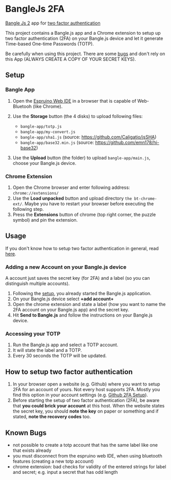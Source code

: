 # BangleJs 2FA

[Bangle Js 2](https://banglejs.com/) app for [two factor authentication](https://docs.github.com/en/authentication/securing-your-account-with-two-factor-authentication-2fa/about-two-factor-authentication)

This project contains a Bangle.js app and a Chrome extension to setup up two factor authentication (2FA) on your Bangle.js device and let it generate Time-based One-time Passwords (TOTP).

Be carefully when using this project. There are some [bugs](#known-bugs) and don't rely on this App (ALWAYS CREATE A COPY OF YOUR SECRET KEYS).

## Setup
### Bangle App
1. Open the [Espruino Web IDE](https://www.espruino.com/ide/#) in a browser that is capable of Web-Bluetooh (like Chrome).
2. Use the **Storage** button (the 4 disks) to upload following files:
    - `bangle-app/totp.js`
    - `bangle-app/my-convert.js`
    - `bangle-app/sha1.js` (source: https://github.com/Caligatio/jsSHA)
    - `bangle-app/base32.min.js` (source: https://github.com/emn178/hi-base32)

3. Use the **Upload** button (the folder) to upload `bangle-app/main.js`, choose your Bangle.js device.

### Chrome Extension
1. Open the Chrome browser and enter following address: `chrome://extensions/`
2. Use the **Load unpacked** button and upload directory `the bt-chrome-ext/`. Maybe you have to restart your browser before executing the following step.
3. Press the **Extensions** button of chrome (top right corner, the puzzle symbol) and pin the extension.

## Usage
If you don't know how to setup two factor authentication in general, read [here](#how-to-setup-two-factor-authentication).

### Adding a new Account on your Bangle.js device
A account just saves the secret key (for 2FA) and a label (so you can distinguish multiple accounts).

1. Following the [setup](#setup), you already started the Bangle.js application.
2. On your Bangle.js device select **+add account+**
3. Open the chrome extension and state a label (how you want to name the 2FA account on your Bangle.js app) and the secret key.
4. Hit **Send to Bangle.js** and follow the instructions on your Bangle.js device.

### Accessing your TOTP
1. Run the Bangle.js app and select a TOTP account.
2. It will state the label and a TOTP.
3. Every 30 seconds the TOTP will be updated.

## How to setup two factor authentication
1. In your browser open a website (e.g. Github) where you want to setup 2FA for an account of yours. Not every host supports 2FA. Mostly you find this option in your account settings (e.g. [Github 2FA Setup](https://github.com/settings/two_factor_authentication/setup/intro)).
2. Before starting the setup of two factor authentication (2FA), be aware that **you could brick your account** at this host. When the website states the secret key, you should **note the key** on paper or something and if stated, **note the recovery codes** too.

## Known Bugs

- not possible to create a totp account that has the same label like one that exists already
- you must disconnect from the espruino web IDE, when using bluetooth features (creating a new totp account)
- chrome extension: bad checks for validity of the entered strings for label and secret; e.g. input a secret that has odd length